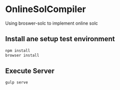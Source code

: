 # OnlineSolCompiler
Using broswer-solc to implement online solc

## Install ane setup test environment
```bash
npm install
browser install
```

## Execute Server
```bash
gulp serve
```
